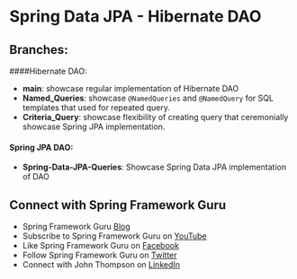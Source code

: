 # Spring Data JPA - Hibernate DAO

## Branches:
####Hibernate DAO:
  * **main**: showcase regular implementation of Hibernate DAO
  * **Named_Queries**: showcase `@NamedQueries` and `@NamedQuery` for SQL templates that used for repeated query.
  * **Criteria_Query**: showcase flexibility of creating query that ceremonially showcase Spring JPA implementation.

#### Spring JPA DAO:
  * **Spring-Data-JPA-Queries**: Showcase Spring Data JPA implementation of DAO

## Connect with Spring Framework Guru
* Spring Framework Guru [Blog](https://springframework.guru/)
* Subscribe to Spring Framework Guru on [YouTube](https://www.youtube.com/channel/UCrXb8NaMPQCQkT8yMP_hSkw)
* Like Spring Framework Guru on [Facebook](https://www.facebook.com/springframeworkguru/)
* Follow Spring Framework Guru on [Twitter](https://twitter.com/spring_guru)
* Connect with John Thompson on [LinkedIn](http://www.linkedin.com/in/springguru)
